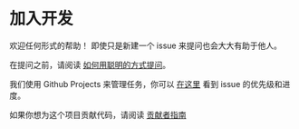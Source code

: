 # 加入开发

欢迎任何形式的帮助！ 即使只是新建一个 issue 来提问也会大大有助于他人。

在提问之前，请阅读 [如何用聪明的方式提问](http://www.catb.org/~esr/faqs/smart-questions.html)。

我们使用 Github Projects 来管理任务，你可以 [在这里](https://github.com/orgs/go-rod/projects/1) 看到 issue 的优先级和进度。

如果你想为这个项目贡献代码，请阅读 [贡献者指南](https://github.com/go-rod/rod/blob/main/.github/CONTRIBUTING.md)
